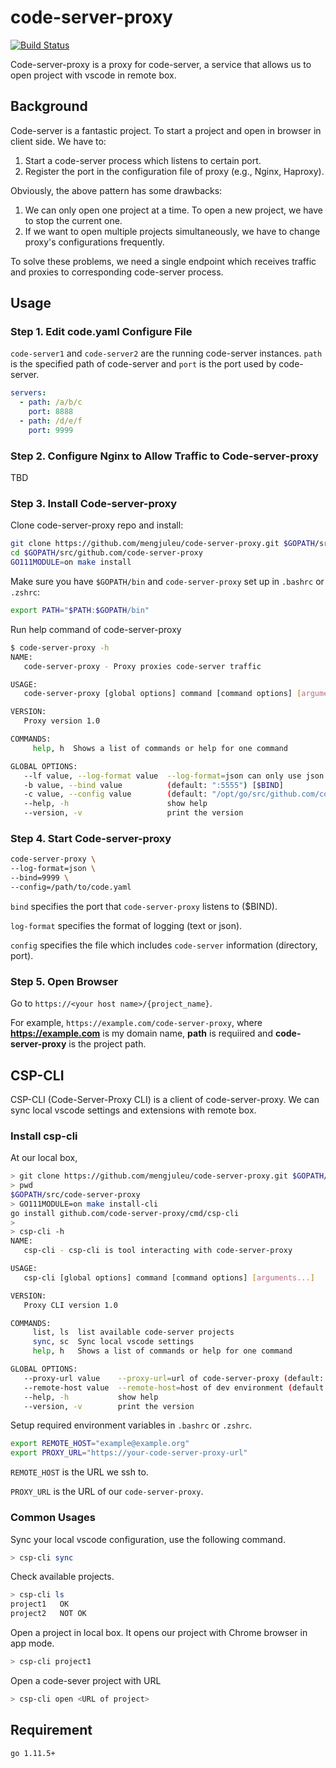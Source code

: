 # code-server-proxy
[![Build Status](https://travis-ci.org/mengjuleu/code-server-proxy.svg?branch=master)](https://travis-ci.org/mengjuleu/code-server-proxy)

Code-server-proxy is a proxy for code-server, a service that allows us to open project with vscode in remote box.

## Background

Code-server is a fantastic project. To start a project and open in browser in client side. We have to:
  1. Start a code-server process which listens to certain port.
  2. Register the port in the configuration file of proxy (e.g., Nginx, Haproxy).

Obviously, the above pattern has some drawbacks:
  1. We can only open one project at a time. To open a new project, we have to stop the current one.
  2. If we want to open multiple projects simultaneously, we have to change proxy's configurations frequently.
  

To solve these problems, we need a single endpoint which receives traffic and proxies to corresponding code-server process.

## Usage

### Step 1. Edit code.yaml Configure File

`code-server1` and `code-server2` are the running code-server instances. `path` is the specified path of code-server and `port` is the port used by code-server.

```yaml
servers:
  - path: /a/b/c
    port: 8888
  - path: /d/e/f
    port: 9999
```

### Step 2. Configure Nginx to Allow Traffic to Code-server-proxy

TBD

### Step 3. Install Code-server-proxy

Clone code-server-proxy repo and install: 

```bash
git clone https://github.com/mengjuleu/code-server-proxy.git $GOPATH/src/github.com/code-server-proxy
cd $GOPATH/src/github.com/code-server-proxy
GO111MODULE=on make install
```

Make sure you have `$GOPATH/bin` and `code-server-proxy` set up in `.bashrc` or `.zshrc`:

```bash
export PATH="$PATH:$GOPATH/bin"
```


Run help command of code-server-proxy

```bash
$ code-server-proxy -h
NAME:
   code-server-proxy - Proxy proxies code-server traffic

USAGE:
   code-server-proxy [global options] command [command options] [arguments...]

VERSION:
   Proxy version 1.0

COMMANDS:
     help, h  Shows a list of commands or help for one command

GLOBAL OPTIONS:
   --lf value, --log-format value  --log-format=json can only use json or text (default: "json") [$LOG_FORMAT]
   -b value, --bind value          (default: ":5555") [$BIND]
   -c value, --config value        (default: "/opt/go/src/github.com/code-server-proxy/code.yaml") [$CONFIG]
   --help, -h                      show help
   --version, -v                   print the version
```

### Step 4. Start Code-server-proxy

```bash
code-server-proxy \
--log-format=json \
--bind=9999 \
--config=/path/to/code.yaml
```

`bind` specifies the port that `code-server-proxy` listens to ($BIND).

`log-format` specifies the format of logging (text or json).

`config` specifies the file which includes `code-server` information (directory, port).

### Step 5. Open Browser

Go to `https://<your host name>/{project_name}`.

For example, `https://example.com/code-server-proxy`,
where **https://example.com** is my domain name, **path** is requiired and **code-server-proxy** is the project path.

## CSP-CLI

CSP-CLI (Code-Server-Proxy CLI) is a client of code-server-proxy. We can sync local vscode settings and extensions with remote box.

### Install csp-cli

At our local box,

```bash
> git clone https://github.com/mengjuleu/code-server-proxy.git $GOPATH/src/github.com/code-server-proxy
> pwd
$GOPATH/src/code-server-proxy
> GO111MODULE=on make install-cli
go install github.com/code-server-proxy/cmd/csp-cli
>
> csp-cli -h
NAME:
   csp-cli - csp-cli is tool interacting with code-server-proxy

USAGE:
   csp-cli [global options] command [command options] [arguments...]

VERSION:
   Proxy CLI version 1.0

COMMANDS:
     list, ls  list available code-server projects
     sync, sc  Sync local vscode settings
     help, h   Shows a list of commands or help for one command

GLOBAL OPTIONS:
   --proxy-url value    --proxy-url=url of code-server-proxy (default: "https://ide.mleumonster.devbucket.org") [$PROXY_URL]
   --remote-host value  --remote-host=host of dev environment (default: "mleumonster@mleumonster.dev.devbucket.org") [$REMOTE_HOST]
   --help, -h           show help
   --version, -v        print the version
```

Setup required environment variables in `.bashrc` or `.zshrc`.

```bash
export REMOTE_HOST="example@example.org"
export PROXY_URL="https://your-code-server-proxy-url"
```

`REMOTE_HOST` is the URL we ssh to.

`PROXY_URL` is the URL of our `code-server-proxy`.

### Common Usages

Sync your local vscode configuration, use the following command.


```bash
> csp-cli sync
```
Check available projects.

```bash
> csp-cli ls
project1   OK
project2   NOT OK
```

Open a project in local box. It opens our project with Chrome browser in app mode. 

```bash
> csp-cli project1
```

Open a code-sever project with URL

```bash
> csp-cli open <URL of project>
```

## Requirement

```
go 1.11.5+
```


